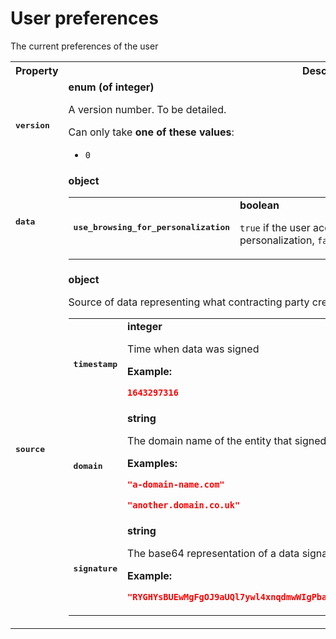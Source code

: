 # User preferences

The current preferences of the user

<table>

<tr>
    <th> Property </th>
    <th> Description </th>
</tr>

<tr>
<td>
<pre><b>version</b></pre>
</td>
<td>
<b>enum (of integer)</b>

A version number. To be detailed.

Can only take **one of these values**:
* `0`
</td>
</tr>

<tr>
<td>
<pre><b>data</b></pre>
</td>
<td>
<b>object</b>

<table>

<tr>
<td>
<pre><b>use_browsing_for_personalization</b></pre>
</td>
<td>
<b>boolean</b>

`true` if the user accepted the usage of browsing history for ad personalization, `false` otherwise

</td>
</tr>

</table>

</td>
</tr>

<tr>
<td>
<pre><b>source</b></pre>
</td>
<td>
<b>object</b>

Source of data representing what contracting party created and signed the data

<table>

<tr>
<td>
<pre><b>timestamp</b></pre>
</td>
<td>
<b>integer</b>

Time when data was signed

**Example:** 

```json
1643297316
```

</td>
</tr>

<tr>
<td>
<pre><b>domain</b></pre>
</td>
<td>
<b>string</b>

The domain name of the entity that signed this data

**Examples:** 

```json
"a-domain-name.com"
```

```json
"another.domain.co.uk"
```

</td>
</tr>

<tr>
<td>
<pre><b>signature</b></pre>
</td>
<td>
<b>string</b>

The base64 representation of a data signature

**Example:** 

```json
"RYGHYsBUEwMgFgOJ9aUQl7ywl4xnqdmwWIgPbaIowbXbmZAFKLa7mcBJQuWh1wEskpu57SHn2mmCF6V5+cESgw=="
```

</td>
</tr>

</table>

</td>
</tr>

</table>

